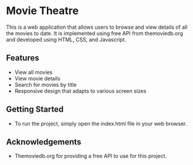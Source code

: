 # Movie Theatre
This is a web application that allows users to browse and view details of all the movies to date. It is implemented using free API from themoviedb.org and developed using HTML, CSS, and Javascript.

## Features
- View all movies
- View movie details
- Search for movies by title
- Responsive design that adapts to various screen sizes

## Getting Started
- To run the project, simply open the index.html file in your web browser.

## Acknowledgements
- Themoviedb.org for providing a free API to use for this project.

